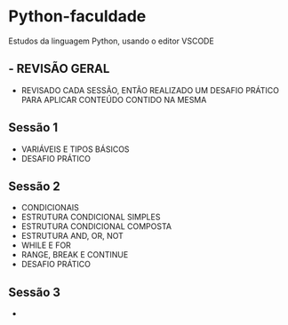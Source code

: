# Python-faculdade
 Estudos da linguagem Python, usando o editor VSCODE

##

## - REVISÃO GERAL
- REVISADO CADA SESSÃO, ENTÃO REALIZADO UM DESAFIO PRÁTICO PARA APLICAR CONTEÚDO CONTIDO NA MESMA
## Sessão 1
- VARIÁVEIS E TIPOS BÁSICOS
- DESAFIO PRÁTICO
## Sessão 2
- CONDICIONAIS
- ESTRUTURA CONDICIONAL SIMPLES
- ESTRUTURA CONDICIONAL COMPOSTA
- ESTRUTURA AND, OR, NOT
- WHILE E FOR
- RANGE, BREAK E CONTINUE
- DESAFIO PRÁTICO
## Sessão 3
- 
